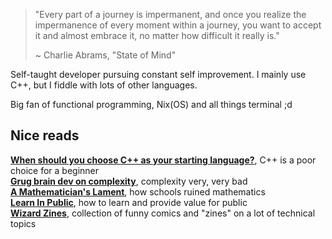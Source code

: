 > "Every part of a journey is impermanent, and once you realize the impermanence of every moment within a journey, you want to accept it and almost embrace it, no matter how difficult it really is."
>
> ~ Charlie Abrams, "State of Mind"

Self-taught developer pursuing constant self improvement. I mainly use C++, but I fiddle with lots of other languages.

Big fan of functional programming, Nix(OS) and all things terminal ;d

## Nice reads

[**When should you choose C++ as your starting language?**](https://steelph0enix.github.io/posts/choosing-first-language/), C++ is a poor choice for a beginner  
[**Grug brain dev on complexity**](https://grugbrain.dev/), complexity very, very bad  
[**A Mathematician's Lament**](https://www.maa.org/external_archive/devlin/LockhartsLament.pdf), how schools ruined mathematics  
[**Learn In Public**](https://www.swyx.io/learn-in-public), how to learn and provide value for public  
[**Wizard Zines**](https://wizardzines.com/), collection of funny comics and "zines" on a lot of technical topics
